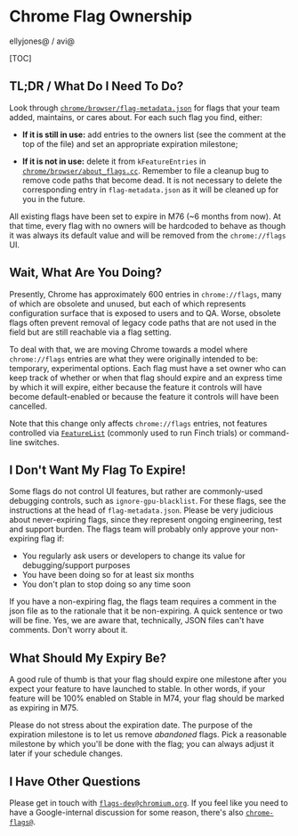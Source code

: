 # Chrome Flag Ownership

ellyjones@ / avi@

[TOC]

## TL;DR / What Do I Need To Do?

Look through
[`chrome/browser/flag-metadata.json`](https://cs.chromium.org/chromium/src/chrome/browser/flag-metadata.json?sq=package:chromium&q=flag-metadata.json&g=0&l=1)
for flags that your team added, maintains, or cares about. For each such flag
you find, either:

- **If it is still in use:** add entries to the owners list (see the comment at
  the top of the file) and set an appropriate expiration milestone;

- **If it is not in use:** delete it from `kFeatureEntries` in
  [`chrome/browser/about_flags.cc`](https://cs.chromium.org/chromium/src/chrome/browser/about_flags.cc?sq=package:chromium&g=0&l=1319).
  Remember to file a cleanup bug to remove code paths that become dead. It is
  not necessary to delete the corresponding entry in `flag-metadata.json` as it
  will be cleaned up for you in the future.

All existing flags have been set to expire in M76 (~6 months from now). At that
time, every flag with no owners will be hardcoded to behave as though it was
always its default value and will be removed from the `chrome://flags` UI.

## Wait, What Are You Doing?

Presently, Chrome has approximately 600 entries in `chrome://flags`, many of
which are obsolete and unused, but each of which represents configuration
surface that is exposed to users and to QA. Worse, obsolete flags often prevent
removal of legacy code paths that are not used in the field but are still
reachable via a flag setting.

To deal with that, we are moving Chrome towards a model where `chrome://flags`
entries are what they were originally intended to be: temporary, experimental
options. Each flag must have a set owner who can keep track of whether or when
that flag should expire and an express time by which it will expire, either
because the feature it controls will have become default-enabled or because the
feature it controls will have been cancelled.

Note that this change only affects `chrome://flags` entries, not features
controlled via
[`FeatureList`](https://cs.chromium.org/chromium/src/base/feature_list.h?q=FeatureList&sq=package:chromium&g=0&l=92)
(commonly used to run Finch trials) or command-line switches.

## I Don't Want My Flag To Expire!

Some flags do not control UI features, but rather are commonly-used debugging
controls, such as `ignore-gpu-blacklist`. For these flags, see the instructions
at the head of `flag-metadata.json`. Please be very judicious about
never-expiring flags, since they represent ongoing engineering, test and support
burden. The flags team will probably only approve your non-expiring flag if:

- You regularly ask users or developers to change its value for
  debugging/support purposes
- You have been doing so for at least six months
- You don't plan to stop doing so any time soon

If you have a non-expiring flag, the flags team requires a comment in the json
file as to the rationale that it be non-expiring. A quick sentence or two will
be fine. Yes, we are aware that, technically, JSON files can't have comments.
Don't worry about it.

## What Should My Expiry Be?

A good rule of thumb is that your flag should expire one milestone after you
expect your feature to have launched to stable. In other words, if your feature
will be 100% enabled on Stable in M74, your flag should be marked as expiring in
M75.

Please do not stress about the expiration date. The purpose of the expiration
milestone is to let us remove *abandoned* flags. Pick a reasonable milestone by
which you'll be done with the flag; you can always adjust it later if your
schedule changes.

## I Have Other Questions

Please get in touch with
[`flags-dev@chromium.org`](https://groups.google.com/a/chromium.org/forum/#!forum/flags-dev).
If you feel like you need to have a Google-internal discussion for some reason,
there's also
[`chrome-flags@`](https://groups.google.com/a/google.com/forum/#!forum/chrome-flags).
